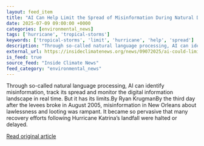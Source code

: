 ```yaml
---
layout: feed_item
title: "AI Can Help Limit the Spread of Misinformation During Natural Disaster, Study Finds"
date: 2025-07-09 09:00:00 +0000
categories: [environmental_news]
tags: ['hurricane', 'tropical-storms']
keywords: ['tropical-storms', 'limit', 'hurricane', 'help', 'spread']
description: "Through so-called natural language processing, AI can identify misinformation, track its spread and monitor the digital information landscape in real time"
external_url: https://insideclimatenews.org/news/09072025/ai-could-limit-natural-disaster-misinformation/
is_feed: true
source_feed: "Inside Climate News"
feed_category: "environmental_news"
---
```


Through so-called natural language processing, AI can identify misinformation, track its spread and monitor the digital information landscape in real time. But it has its limits.By Ryan KrugmanBy the third day after the levees broke in August 2005, misinformation in New Orleans about lawlessness and looting was rampant. It became so pervasive that many recovery efforts following Hurricane Katrina’s landfall were halted or delayed.

[Read original article](https://insideclimatenews.org/news/09072025/ai-could-limit-natural-disaster-misinformation/)

